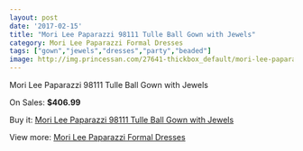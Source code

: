 ```yaml
---
layout: post
date: '2017-02-15'
title: "Mori Lee Paparazzi 98111 Tulle Ball Gown with Jewels"
category: Mori Lee Paparazzi Formal Dresses
tags: ["gown","jewels","dresses","party","beaded"]
image: http://img.princessan.com/27641-thickbox_default/mori-lee-paparazzi-98111-tulle-ball-gown-with-jewels.jpg
---
```

Mori Lee Paparazzi 98111 Tulle Ball Gown with Jewels

On Sales: **$406.99**
<a href="https://www.princessan.com/en/12595-mori-lee-paparazzi-98111-tulle-ball-gown-with-jewels.html"><amp-img layout="responsive" width="600" height="600" src="//img.princessan.com/27641-thickbox_default/mori-lee-paparazzi-98111-tulle-ball-gown-with-jewels.jpg" alt="Mori Lee Paparazzi 98111 Tulle Ball Gown with Jewels 0" /></a>
<a href="https://www.princessan.com/en/12595-mori-lee-paparazzi-98111-tulle-ball-gown-with-jewels.html"><amp-img layout="responsive" width="600" height="600" src="//img.princessan.com/27643-thickbox_default/mori-lee-paparazzi-98111-tulle-ball-gown-with-jewels.jpg" alt="Mori Lee Paparazzi 98111 Tulle Ball Gown with Jewels 1" /></a>
<a href="https://www.princessan.com/en/12595-mori-lee-paparazzi-98111-tulle-ball-gown-with-jewels.html"><amp-img layout="responsive" width="600" height="600" src="//img.princessan.com/27642-thickbox_default/mori-lee-paparazzi-98111-tulle-ball-gown-with-jewels.jpg" alt="Mori Lee Paparazzi 98111 Tulle Ball Gown with Jewels 2" /></a>

Buy it: [Mori Lee Paparazzi 98111 Tulle Ball Gown with Jewels](https://www.princessan.com/en/12595-mori-lee-paparazzi-98111-tulle-ball-gown-with-jewels.html "Mori Lee Paparazzi 98111 Tulle Ball Gown with Jewels")

View more: [Mori Lee Paparazzi Formal Dresses](https://www.princessan.com/en/91- "Mori Lee Paparazzi Formal Dresses")